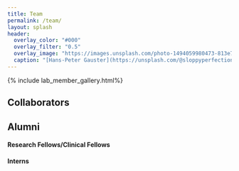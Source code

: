 ```yaml
---
title: Team
permalink: /team/
layout: splash
header:
  overlay_color: "#000"
  overlay_filter: "0.5"
  overlay_image: "https://images.unsplash.com/photo-1494059980473-813e73ee784b?ixlib=rb-1.2.1&ixid=MnwxMjA3fDB8MHxwaG90by1wYWdlfHx8fGVufDB8fHx8&auto=format&fit=crop&w=1769&q=80"
  caption: "[Hans-Peter Gauster](https://unsplash.com/@sloppyperfectionist) on [Unsplash](https://unsplash.com)"
---
```

{% include lab_member_gallery.html%}
<!--- {% include lab_alum_gallery.html%} -->

## Collaborators
## Alumni
#### Research Fellows/Clinical Fellows
#### Interns
